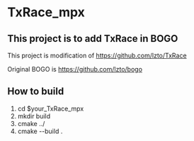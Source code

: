 # TxRace_mpx

## This project is to add TxRace in BOGO
This project is modification of https://github.com/lzto/TxRace

Original BOGO is https://github.com/lzto/bogo

## How to build 
1. cd $your_TxRace_mpx
2. mkdir build
3. cmake ../
4. cmake --build .

